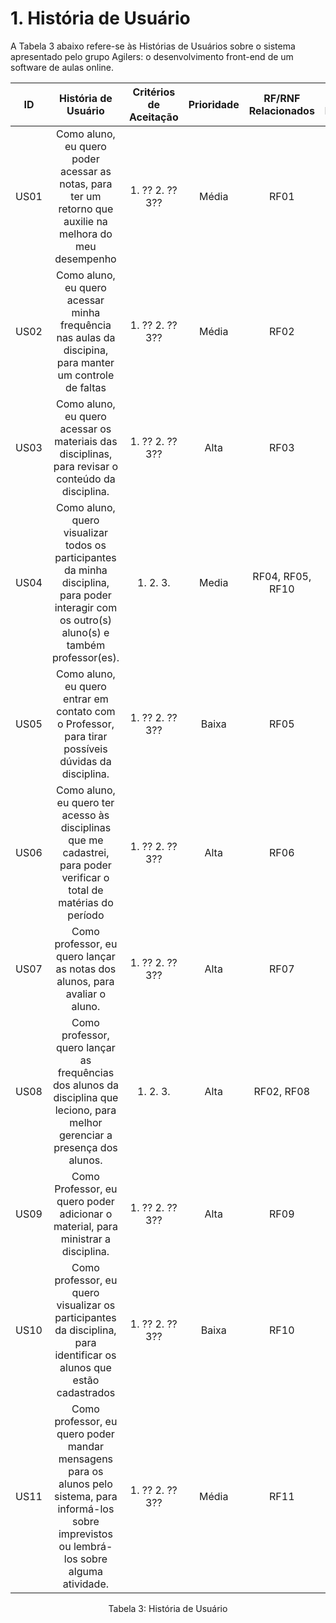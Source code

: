 # 1. História de Usuário

A Tabela 3 abaixo refere-se às Histórias de Usuários sobre o sistema apresentado pelo grupo Agilers: o desenvolvimento front-end de um software de aulas online.

| ID   | História de Usuário | Critérios de Aceitação | Prioridade | RF/RNF Relacionados | Story Points |
| :--: | :-----------------: | :--------------------: | :--------: | :-----------------: | :----------: |
| US01 | Como aluno, eu quero poder acessar as notas, para ter um retorno que auxilie na melhora do meu desempenho | 1. ?? 2. ?? 3?? | Média | RF01 |
| US02 | Como aluno, eu quero acessar minha frequência nas aulas da discipina, para manter um controle de faltas | 1. ?? 2. ?? 3?? | Média | RF02 |
| US03 | Como aluno, eu quero acessar os materiais das disciplinas, para revisar o conteúdo da disciplina. | 1. ?? 2. ?? 3?? | Alta | RF03 |
| US04 | Como aluno, quero visualizar todos os participantes da minha disciplina, para poder interagir com os outro(s) aluno(s) e também professor(es). | 1. 2. 3. | Media | RF04, RF05, RF10 |
| US05 | Como aluno, eu quero entrar em contato com o Professor, para tirar possíveis dúvidas da disciplina. | 1. ?? 2. ?? 3?? | Baixa | RF05 |
| US06 | Como aluno, eu quero ter acesso às disciplinas que me cadastrei, para poder verificar o total de matérias do período | 1. ?? 2. ?? 3?? | Alta | RF06 |
| US07 | Como professor, eu quero lançar as notas dos alunos, para avaliar o aluno. | 1. ?? 2. ?? 3?? | Alta | RF07 |
| US08 | Como professor, quero lançar as frequências dos alunos da disciplina que leciono, para melhor gerenciar a presença dos alunos. | 1. 2. 3. | Alta | RF02, RF08 |
| US09 | Como Professor, eu quero poder adicionar o material, para ministrar a disciplina. | 1. ?? 2. ?? 3?? | Alta | RF09 |
| US10 | Como professor, eu quero visualizar os participantes da disciplina, para identificar os alunos que estão cadastrados | 1. ?? 2. ?? 3?? | Baixa | RF10 |
| US11 | Como professor, eu quero poder mandar mensagens para os alunos pelo sistema, para informá-los sobre imprevistos ou lembrá-los sobre alguma atividade. | 1. ?? 2. ?? 3?? | Média | RF11 |

<div style="text-align: center">
<p>Tabela 3: História de Usuário</p>  
</div>

